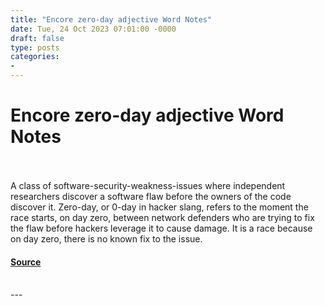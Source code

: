 ```yaml
---
title: "Encore zero-day adjective Word Notes"
date: Tue, 24 Oct 2023 07:01:00 -0000
draft: false
type: posts
categories: 
- 
---
```

# Encore zero-day adjective Word Notes

<br/>

<br/>
A class of software-security-weakness-issues where independent researchers discover a software flaw before the owners of the code discover it. Zero-day, or 0-day in hacker slang, refers to the moment the race starts, on day zero, between network defenders who are trying to fix the flaw before hackers leverage it to cause damage. It is a race because on day zero, there is no known fix to the issue.

#### [Source](https://thecyberwire.com/podcasts/word-notes/2/notes)

<br/>
---
